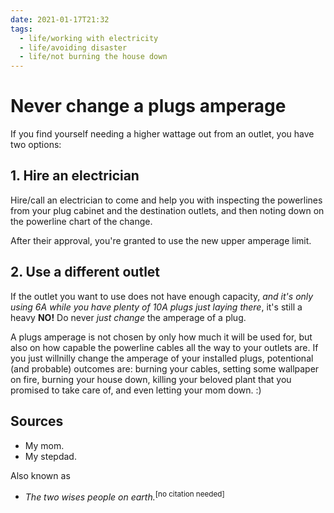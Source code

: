 ```yaml
---
date: 2021-01-17T21:32
tags:
  - life/working with electricity
  - life/avoiding disaster
  - life/not burning the house down
---
```


# Never change a plugs amperage

If you find yourself needing a higher wattage out from an outlet, you have two
options:

## 1. Hire an electrician

Hire/call an electrician to come and help you with inspecting the powerlines
from your plug cabinet and the destination outlets, and then noting down on the
powerline chart of the change.

After their approval, you're granted to use the new upper amperage limit.

## 2. Use a different outlet

If the outlet you want to use does not have enough capacity, *and it's only using
6A while you have plenty of 10A plugs just laying there*, it's still a heavy
**NO!** Do never *just change* the amperage of a plug.

A plugs amperage is not chosen by only how much it will be used for, but also
on how capable the powerline cables all the way to your outlets are. If you just
willnilly change the amperage of your installed plugs, potentional (and probable)
outcomes are: burning your cables, setting some wallpaper on fire, burning your
house down, killing your beloved plant that you promised to take care of,
and even letting your mom down. :)

## Sources

- My mom.
- My stepdad.

Also known as

- *The two wises people on earth.*<sup>[no citation needed]</sup>
